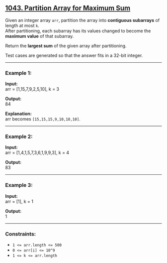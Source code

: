 ## [1043. Partition Array for Maximum Sum](https://leetcode.com/problems/partition-array-for-maximum-sum/)

Given an integer array `arr`, partition the array into **contiguous subarrays** of length at most `k`.  
After partitioning, each subarray has its values changed to become the **maximum value** of that subarray.  

Return the **largest sum** of the given array after partitioning.  

Test cases are generated so that the answer fits in a 32-bit integer.  

---

### Example 1:
**Input:**  
arr = [1,15,7,9,2,5,10], k = 3  

**Output:**  
84  

**Explanation:**  
arr becomes `[15,15,15,9,10,10,10]`.  

---

### Example 2:
**Input:**  
arr = [1,4,1,5,7,3,6,1,9,9,3], k = 4  

**Output:**  
83  

---

### Example 3:
**Input:**  
arr = [1], k = 1  

**Output:**  
1  

---

### Constraints:
- `1 <= arr.length <= 500`  
- `0 <= arr[i] <= 10^9`  
- `1 <= k <= arr.length`  
